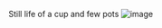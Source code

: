 Still life of a cup and few pots
![image](https://github.com/user-attachments/assets/69e26ee0-e364-4456-80b9-51c96f1f41d7)

